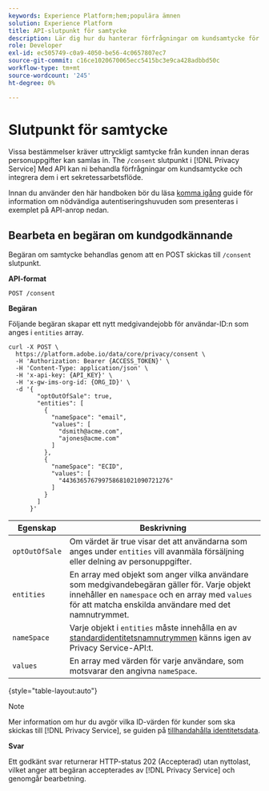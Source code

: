 ```yaml
---
keywords: Experience Platform;hem;populära ämnen
solution: Experience Platform
title: API-slutpunkt för samtycke
description: Lär dig hur du hanterar förfrågningar om kundsamtycke för Experience Cloud-program med Privacy Service-API:t.
role: Developer
exl-id: ec505749-c0a9-4050-be56-4c0657807ec7
source-git-commit: c16ce1020670065ecc5415bc3e9ca428adbbd50c
workflow-type: tm+mt
source-wordcount: '245'
ht-degree: 0%

---
```


# Slutpunkt för samtycke

Vissa bestämmelser kräver uttryckligt samtycke från kunden innan deras personuppgifter kan samlas in. The `/consent` slutpunkt i [!DNL Privacy Service] Med API kan ni behandla förfrågningar om kundsamtycke och integrera dem i ert sekretessarbetsflöde.

Innan du använder den här handboken bör du läsa [komma igång](./getting-started.md) guide för information om nödvändiga autentiseringshuvuden som presenteras i exemplet på API-anrop nedan.

## Bearbeta en begäran om kundgodkännande

Begäran om samtycke behandlas genom att en POST skickas till `/consent` slutpunkt.

**API-format**

```http
POST /consent
```

**Begäran**

Följande begäran skapar ett nytt medgivandejobb för användar-ID:n som anges i `entities` array.

```shell
curl -X POST \
  https://platform.adobe.io/data/core/privacy/consent \
  -H 'Authorization: Bearer {ACCESS_TOKEN}' \
  -H 'Content-Type: application/json' \
  -H 'x-api-key: {API_KEY}' \
  -H 'x-gw-ims-org-id: {ORG_ID}' \
  -d '{
        "optOutOfSale": true,
        "entities": [
          {
            "nameSpace": "email",
            "values": [
              "dsmith@acme.com",
              "ajones@acme.com"
            ]
          },
          {
            "nameSpace": "ECID",
            "values": [
              "443636576799758681021090721276"
            ]
          }
        ]
      }'
```

| Egenskap | Beskrivning |
| --- | --- |
| `optOutOfSale` | Om värdet är true visar det att användarna som anges under `entities` vill avanmäla försäljning eller delning av personuppgifter. |
| `entities` | En array med objekt som anger vilka användare som medgivandebegäran gäller för. Varje objekt innehåller en `namespace` och en array med `values` för att matcha enskilda användare med det namnutrymmet. |
| `nameSpace` | Varje objekt i `entities` måste innehålla en av [standardidentitetsnamnutrymmen](./appendix.md#standard-namespaces) känns igen av Privacy Service-API:t. |
| `values` | En array med värden för varje användare, som motsvarar den angivna `nameSpace`. |

{style="table-layout:auto"}

>[!NOTE]
>
>Mer information om hur du avgör vilka ID-värden för kunder som ska skickas till [!DNL Privacy Service], se guiden på [tillhandahålla identitetsdata](../identity-data.md).

**Svar**

Ett godkänt svar returnerar HTTP-status 202 (Accepterad) utan nyttolast, vilket anger att begäran accepterades av [!DNL Privacy Service] och genomgår bearbetning.
